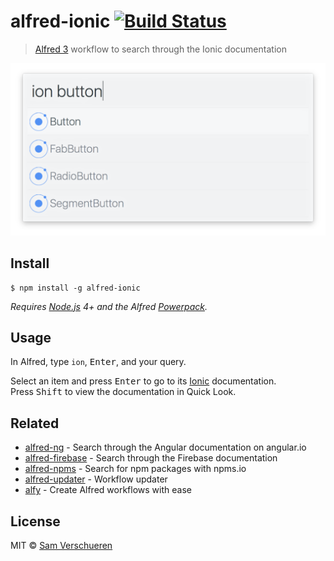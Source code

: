 # alfred-ionic [![Build Status](https://travis-ci.org/SamVerschueren/alfred-ionic.svg?branch=master)](https://travis-ci.org/SamVerschueren/alfred-ionic)

> [Alfred 3](https://www.alfredapp.com) workflow to search through the Ionic documentation

<img src="screenshot.png" width="694">


## Install

```
$ npm install -g alfred-ionic
```

*Requires [Node.js](https://nodejs.org) 4+ and the Alfred [Powerpack](https://www.alfredapp.com/powerpack/).*


## Usage

In Alfred, type `ion`, <kbd>Enter</kbd>, and your query.

Select an item and press <kbd>Enter</kbd> to go to its [Ionic](https://ionicframework.com/docs/) documentation.<br>
Press <kbd>Shift</kbd> to view the documentation in Quick Look.


## Related

- [alfred-ng](https://github.com/SamVerschueren/alfred-ng) - Search through the Angular documentation on angular.io
- [alfred-firebase](https://github.com/SamVerschueren/alfred-firebase) - Search through the Firebase documentation
- [alfred-npms](https://github.com/sindresorhus/alfred-npms) - Search for npm packages with npms.io
- [alfred-updater](https://github.com/SamVerschueren/alfred-updater) - Workflow updater
- [alfy](https://github.com/sindresorhus/alfy) - Create Alfred workflows with ease


## License

MIT © [Sam Verschueren](https://github.com/SamVerschueren)

